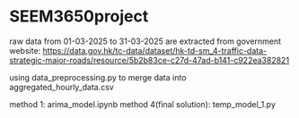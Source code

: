 # SEEM3650project

raw data from 01-03-2025 to 31-03-2025 are extracted from government website: https://data.gov.hk/tc-data/dataset/hk-td-sm_4-traffic-data-strategic-major-roads/resource/5b2b83ce-c27d-47ad-b141-c922ea382821

using data_preprocessing.py to merge data into aggregated_hourly_data.csv

method 1: arima_model.ipynb
method 4(final solution): temp_model_1.py
